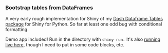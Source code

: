 ### Bootstrap tables from DataFrames

A very early rough implementation for Shiny of my [Dash Dataframe Tables package](https://github.com/astrowonk/dash_dataframe_table) for Shiny for Python. So far at least one odd bug with conditional formatting.

Demo app included! Run in the directory with `shiny run.` It's also [running live here](https://marcoshuerta.com/shiny/shiny_tables/), though I need to put in some code blocks, etc.


